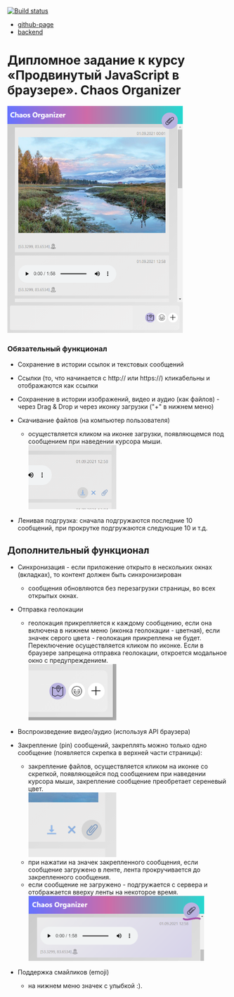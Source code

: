 [![Build status](https://ci.appveyor.com/api/projects/status/yis34baat0uoxo2r?svg=true)](https://ci.appveyor.com/project/Anna-Kolycheva/ahj-diploma-chaosbot)

+ [github-page](https://anna-kolycheva.github.io/ahj-diploma-ChaosBot/)
+ [backend](https://github.com/Anna-Kolycheva/ahj-diploma-ChaosBot-backend)

# Дипломное задание к курсу «Продвинутый JavaScript в браузере». Chaos Organizer   
  <img src="./public/main.png" width="400px"/>


### Обязательный функционал
* Сохранение в истории ссылок и текстовых сообщений

* Ссылки (то, что начинается с http:// или https://) кликабельны и отображаются как ссылки

* Сохранение в истории изображений, видео и аудио (как файлов) - через Drag & Drop и через иконку загрузки ("+" в нижнем меню)

* Скачивание файлов (на компьютер пользователя)
	- oсуществляется кликом на иконке загрузки, появляющемся под сообщением при наведении курсора мыши.  
		<img src="./public/downloadFile.png" width="200px"/> 

* Ленивая подгрузка: сначала подгружаются последние 10 сообщений, при прокрутке подгружаются следующие 10 и т.д.
	
## Дополнительный функционал 
* Синхронизация - если приложение открыто в нескольких окнах (вкладках), то контент должен быть синхронизирован
	- сообщения обновляются без перезагрузки страницы, во всех открытых окнах. 

* Отправка геолокации
	- геолокация прикрепляется к каждому сообщению, если она включена в нижнем меню (иконка геолокации - цветная), если значек серого цвета - геолокация прикреплена не будет. Переключение осуществляется кликом по иконке. Если в браузере запрещена отправка геолокации, откроется модальное окно с предупреждением.  
		<img src="./public/geo.png" width="200px"/> 

* Воспроизведение видео/аудио (используя API браузера)

* Закрепление (pin) сообщений, закреплять можно только одно сообщение (появляется скрепка в верхней части страницы):
	- закрепление файлов, oсуществляется кликом на иконке со скрепкой, появляющейся под сообщением при наведении курсора мыши, закрепление сообщение преобретает сереневый цвет.  
		<img src="./public/pinPost.png" width="200px"/> 
	- при нажатии на значек закрепленного сообщения, если сообщение загружено в ленте, лента прокручивается до закрепленного сообщения.
   - если сообщение не загружено - подгружается с сервера и отображается вверху ленты на некоторое время.  
		<img src="./public/pin.png"  width="400px"/> 
 * Поддержка смайликов (emoji)
   - на нижнем меню значек с улыбкой :).

